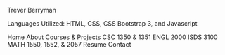 Trever Berryman

Languages Utilized: HTML, CSS, CSS Bootstrap 3, and Javascript

Home
About
Courses & Projects
CSC 1350 & 1351
ENGL 2000
ISDS 3100
MATH 1550, 1552, & 2057
Resume
Contact
